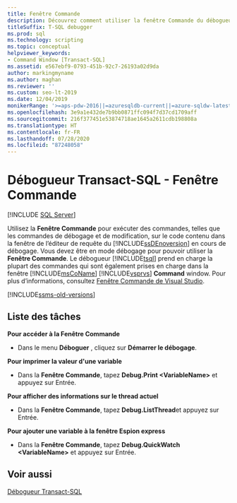 ```yaml
---
title: Fenêtre Commande
description: Découvrez comment utiliser la fenêtre Commande du débogueur Transact-SQL pour exécuter des commandes de débogage et modifier des commandes sur le code que vous déboguez.
titleSuffix: T-SQL debugger
ms.prod: sql
ms.technology: scripting
ms.topic: conceptual
helpviewer_keywords:
- Command Window [Transact-SQL]
ms.assetid: e567ebf9-0793-451b-92c7-26193a02d9da
author: markingmyname
ms.author: maghan
ms.reviewer: ''
ms.custom: seo-lt-2019
ms.date: 12/04/2019
monikerRange: '>=aps-pdw-2016||=azuresqldb-current||=azure-sqldw-latest||>=sql-server-2016||=sqlallproducts-allversions||>=sql-server-linux-2017||=azuresqldb-mi-current'
ms.openlocfilehash: 3e9a1e432de7b9bb0871ffc094f7d37cd1709aff
ms.sourcegitcommit: 216f377451e53874718ae1645a2611cdb198808a
ms.translationtype: HT
ms.contentlocale: fr-FR
ms.lasthandoff: 07/28/2020
ms.locfileid: "87248058"
---
```

# <a name="transact-sql-debugger---command-window"></a>Débogueur Transact-SQL - Fenêtre Commande

 [!INCLUDE [SQL Server](../../includes/applies-to-version/sqlserver.md)]

Utilisez la **Fenêtre Commande** pour exécuter des commandes, telles que les commandes de débogage et de modification, sur le code contenu dans la fenêtre de l’éditeur de requête du [!INCLUDE[ssDEnoversion](../../includes/ssdenoversion-md.md)] en cours de débogage. Vous devez être en mode débogage pour pouvoir utiliser la **Fenêtre Commande**. Le débogueur [!INCLUDE[tsql](../../includes/tsql-md.md)] prend en charge la plupart des commandes qui sont également prises en charge dans la fenêtre [!INCLUDE[msCoName](../../includes/msconame-md.md)] [!INCLUDE[vsprvs](../../includes/vsprvs-md.md)] **Command** window. Pour plus d’informations, consultez [Fenêtre Commande de Visual Studio](https://go.microsoft.com/fwlink/?LinkId=112007).  

[!INCLUDE[ssms-old-versions](../../includes/ssms-old-versions.md)]

## <a name="task-list"></a>Liste des tâches

**Pour accéder à la Fenêtre Commande**

- Dans le menu **Déboguer** , cliquez sur **Démarrer le débogage**.

**Pour imprimer la valeur d'une variable**

- Dans la **Fenêtre Commande**, tapez **Debug.Print \<VariableName>** et appuyez sur Entrée.

**Pour afficher des informations sur le thread actuel**

- Dans la **Fenêtre Commande**, tapez **Debug.ListThread**et appuyez sur Entrée.

**Pour ajouter une variable à la fenêtre Espion express**

- Dans la **Fenêtre Commande**, tapez **Debug.QuickWatch \<VariableName>** et appuyez sur Entrée.

## <a name="see-also"></a>Voir aussi

[Débogueur Transact-SQL](../../relational-databases/scripting/transact-sql-debugger.md)
